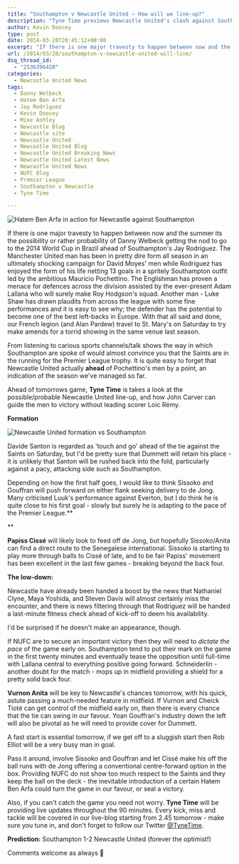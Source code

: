 ```yaml
---
title: "Southampton v Newcastle United – How will we line-up?"
description: "Tyne Time previews Newcastle United's clash against Southampton in the Premier League on Saturday as the battle for the top 7 continues."
author: Kevin Doocey
type: post
date: 2014-03-28T20:45:12+00:00
excerpt: "If there is one major travesty to happen between now and the summer its the possibility or rather probability of Danny Welbeck getting the nod to go to the 2014 World Cup in Brazil ahead of Southampton's Jay Rodriguez..."
url: /2014/03/28/southampton-v-newcastle-united-will-line/
dsq_thread_id:
  - "2536396420"
categories:
  - Newcastle United News
tags:
  - Danny Welbeck
  - Hatem Ben Arfa
  - Jay Rodriguez
  - Kevin Doocey
  - Mike Ashley
  - Newcastle Blog
  - Newcastle site
  - Newcastle United
  - Newcastle United Blog
  - Newcastle United Breaking News
  - Newcastle United Latest News
  - Newcastle United News
  - NUFC Blog
  - Premier League
  - Southampton v Newcastle
  - Tyne Time

---
```

![Hatem Ben Arfa in action for Newcastle against Southampton](https://www.tynetime.com/wp-content/uploads/2014/03/Hatem-Ben-Arfa-Southampton.jpg "Southampton - An excellent side that have excellent with large English contingent")

If there is one major travesty to happen between now and the summer its the possibility or rather probability of Danny Welbeck getting the nod to go to the 2014 World Cup in Brazil ahead of Southampton's Jay Rodriguez. The Manchester United man has been in pretty dire form all season in an ultimately shocking campaign for David Moyes' men while Rodriguez has enjoyed the form of his life netting 13 goals in a spritely Southampton outfit led by the ambitious Mauricio Pochettino. The Englishman has proven a menace for defences across the division assisted by the ever-present Adam Lallana who will surely make Roy Hodgson's squad. Another man - Luke Shaw has drawn plaudits from across the league with some fine performances and it is easy to see why; the defender has the potential to become one of the best left-backs in Europe. With that all said and  done, our French legion (and Alan Pardew) travel to St. Mary's on Saturday to try make amends for a torrid showing in the same venue last season.

From listening to carious sports channels/talk shows the way in which Southampton are spoke of would almost convince you that the Saints are in the running for the Premier League trophy. It is quite easy to forget that Newcastle United actually&nbsp;**ahead** of Pochettino's men by a point, an indication of the season we've managed so far.

Ahead of tomorrows game, **Tyne Time** is takes a look at the possible/probable Newcastle United line-up, and how John Carver can guide the men to victory without leading scorer Loic Rémy.

**Formation**

![Newcastle United formation vs Southampton](https://www.tynetime.com/wp-content/uploads/2014/03/Newcastle-Line-Up-Southampton.jpg "Dummett likely to get nod ahead of Santon; Elliot GK")

Davide Santon is regarded as 'touch and go' ahead of the tie against the Saints on Saturday, but I'd be pretty sure that Dummett will retain his place - it is unlikely that Santon will be rushed back into the fold, particularly against a pacy, attacking side such as Southampton.

Depending on how the first half goes, I would like to think Sissoko and Gouffran will push forward on either flank seeking delivery to de Jong. Many criticised Luuk's performance against Everton, but I do think he is quite close to his first goal - slowly but surely he is adapting to the pace of the Premier League.**

**

**Papiss Cissé** will likely look to feed off de Jong, but hopefully Sissoko/Anita can find a direct route to the Senegalese international. Sissoko is starting to play more through balls to Cissé of late, and to be fair Papiss' movement has been excellent in the last few games - breaking beyond the back four.

**The low-down:**

Newcastle have already been handed a boost by the news that Nathaniel Clyne, Maya Yoshida, and Steven Davis will almost certainly miss the encounter, and there is news filtering through that Rodriguez will be handed a last-minute fitness check ahead of kick-off to deem his availability.

I'd be surprised if he doesn't make an appearance, though.

If NUFC are to secure an important victory then they will need to _dictate the pace_ of the game early on. Southampton tend to put their mark on the game in the first twenty minutes and eventually tease the opposition until full-time with Lallana central to everything positive going forward. Schneiderlin - another doubt for the match - mops up in midfield providing a shield for a pretty solid back four.

**Vurnon Anita** will be key to Newcastle's chances tomorrow, with his quick, astute passing a much-needed feature in midfield. If Vurnon and Cheick Tioté can get control of the midfield early on, then there is every chance that the tie can swing in our favour. Yoan Gouffran's industry down the left will also be pivotal as he will need to provide cover for Dummett.

A fast start is essential tomorrow, if we get off to a sluggish start then Rob Elliot will be a very busy man in goal.

Pass it around, involve Sissoko and Gouffran and let Cissé make his off the ball runs with de Jong offering a conventional centre-forward option in the box. Providing NUFC do not show too much respect to the Saints and they keep the ball on the deck - the inevitable introduction of a certain Hatem Ben Arfa could turn the game in our favour, or seal a victory.

Also, if you can't catch the game you need not worry. **Tyne Time** will be providing live updates throughout the 90 minutes. Every kick, miss and tackle will be covered in our live-blog starting from 2.45 tomorrow - make sure you tune in, and don't forget to follow our Twitter [@TyneTime](https://twitter.com/tynetime "tyne time twitter").

**Prediction:** Southampton 1-2 Newcastle United (forever the optimist!)

Comments welcome as always 🙂
